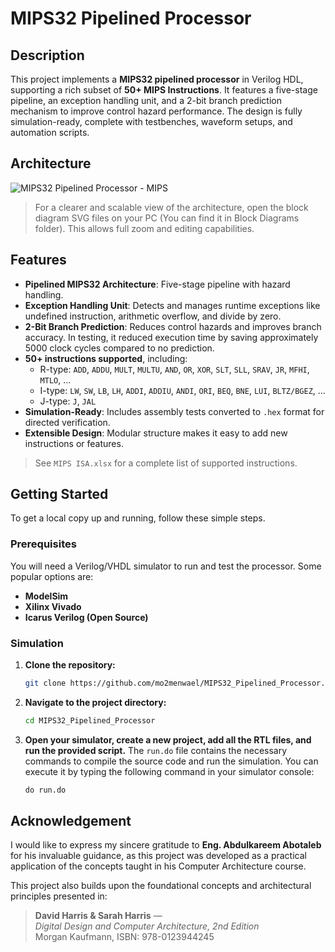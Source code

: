 # MIPS32 Pipelined Processor

## Description

This project implements a **MIPS32 pipelined processor** in Verilog HDL, supporting a rich subset of **50+ MIPS Instructions**. It features a five-stage pipeline, an exception handling unit, and a 2-bit branch prediction mechanism to improve control hazard performance. The design is fully simulation-ready, complete with testbenches, waveform setups, and automation scripts.

## Architecture

![MIPS32 Pipelined Processor - MIPS](https://github.com/user-attachments/assets/99f4b3bd-40e8-4884-beff-6c4c45a96ff7)



> For a clearer and scalable view of the architecture, open the block diagram SVG files on your PC (You can find it in Block Diagrams folder). This allows full zoom and editing capabilities.

## Features

* **Pipelined MIPS32 Architecture**: Five-stage pipeline with hazard handling.
* **Exception Handling Unit**: Detects and manages runtime exceptions like undefined instruction, arithmetic overflow, and divide by zero.
* **2-Bit Branch Prediction**: Reduces control hazards and improves branch accuracy. In testing, it reduced execution time by saving approximately 5000 clock cycles compared to no prediction.
* **50+ instructions supported**, including:
  - R-type: `ADD`, `ADDU`, `MULT`, `MULTU`, `AND`, `OR`, `XOR`, `SLT`, `SLL`, `SRAV`, `JR`, `MFHI`, `MTLO`, ...
  - I-type: `LW`, `SW`, `LB`, `LH`, `ADDI`, `ADDIU`, `ANDI`, `ORI`, `BEQ`, `BNE`, `LUI`, `BLTZ/BGEZ`, ...
  - J-type: `J`, `JAL`
* **Simulation-Ready**: Includes assembly tests converted to `.hex` format for directed verification.
* **Extensible Design**: Modular structure makes it easy to add new instructions or features.
 
>  See `MIPS ISA.xlsx` for a complete list of supported instructions.

## Getting Started

To get a local copy up and running, follow these simple steps.

### Prerequisites

You will need a Verilog/VHDL simulator to run and test the processor. Some popular options are:
* **ModelSim**
* **Xilinx Vivado**
* **Icarus Verilog (Open Source)**

### Simulation

1. **Clone the repository:**
    ```sh
    git clone https://github.com/mo2menwael/MIPS32_Pipelined_Processor.git
    ```
2. **Navigate to the project directory:**
    ```sh
    cd MIPS32_Pipelined_Processor
    ```
3. **Open your simulator, create a new project, add all the RTL files, and run the provided script.** The `run.do` file contains the necessary commands to compile the source code and run the simulation. You can execute it by typing the following command in your simulator console:
    ```tcl
    do run.do
    ```

## Acknowledgement

I would like to express my sincere gratitude to **Eng. Abdulkareem Abotaleb** for his invaluable guidance, as this project was developed as a practical application of the concepts taught in his Computer Architecture course.

This project also builds upon the foundational concepts and architectural principles presented in:

> **David Harris & Sarah Harris** —  
> _Digital Design and Computer Architecture, 2nd Edition_  
> Morgan Kaufmann, ISBN: 978-0123944245
